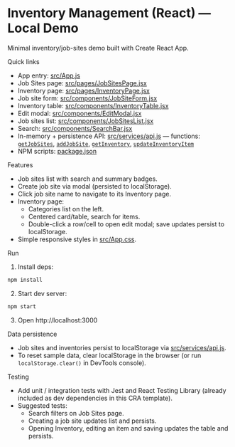 # Inventory Management (React) — Local Demo

Minimal inventory/job-sites demo built with Create React App.

Quick links
- App entry: [src/App.js](src/App.js)
- Job Sites page: [src/pages/JobSitesPage.jsx](src/pages/JobSitesPage.jsx)
- Inventory page: [src/pages/InventoryPage.jsx](src/pages/InventoryPage.jsx)
- Job site form: [src/components/JobSiteForm.jsx](src/components/JobSiteForm.jsx)
- Inventory table: [src/components/InventoryTable.jsx](src/pages/InventoryTable.jsx)
- Edit modal: [src/components/EditModal.jsx](src/components/EditModal.jsx)
- Job sites list: [src/components/JobSitesList.jsx](src/components/JobSitesList.jsx)
- Search: [src/components/SearchBar.jsx](src/components/SearchBar.jsx)
- In-memory + persistence API: [src/services/api.js](src/services/api.js) — functions: [`getJobSites`](src/services/api.js), [`addJobSite`](src/services/api.js), [`getInventory`](src/services/api.js), [`updateInventoryItem`](src/services/api.js)
- NPM scripts: [package.json](package.json)

Features
- Job sites list with search and summary badges.
- Create job site via modal (persisted to localStorage).
- Click job site name to navigate to its Inventory page.
- Inventory page:
  - Categories list on the left.
  - Centered card/table, search for items.
  - Double-click a row/cell to open edit modal; save updates persist to localStorage.
- Simple responsive styles in [src/App.css](src/App.css).

Run
1. Install deps:
```sh
npm install
```
2. Start dev server:
```sh
npm start
```
3. Open http://localhost:3000

Data persistence
- Job sites and inventories persist to localStorage via [src/services/api.js](src/services/api.js).
- To reset sample data, clear localStorage in the browser (or run `localStorage.clear()` in DevTools console).

Testing
- Add unit / integration tests with Jest and React Testing Library (already included as dev dependencies in this CRA template).
- Suggested tests:
  - Search filters on Job Sites page.
  - Creating a job site updates list and persists.
  - Opening Inventory, editing an item and saving updates the table and persists.
